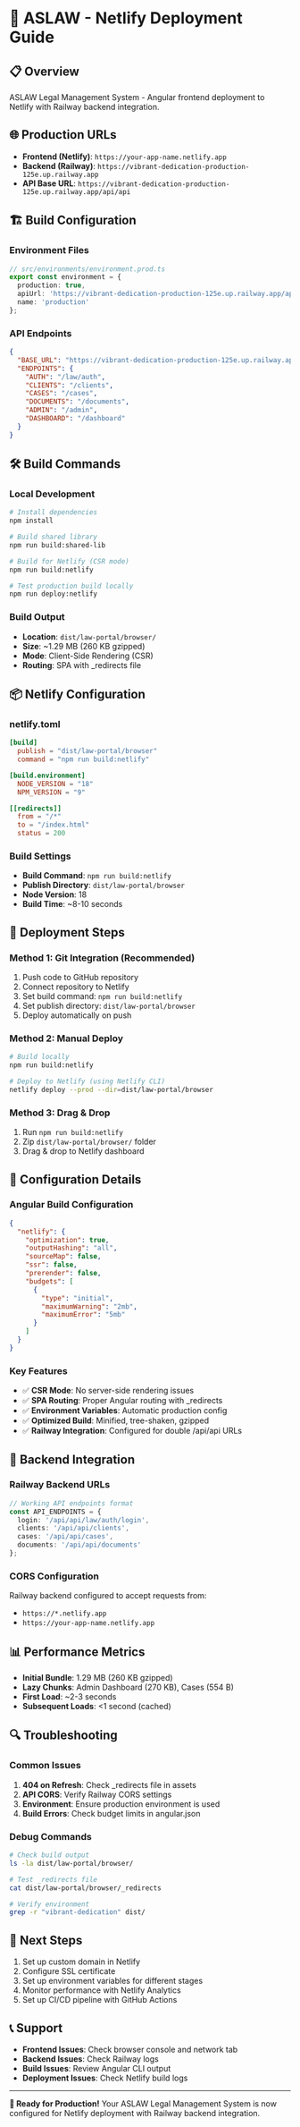 # 🚀 ASLAW - Netlify Deployment Guide

## 📋 **Overview**
ASLAW Legal Management System - Angular frontend deployment to Netlify with Railway backend integration.

## 🌐 **Production URLs**
- **Frontend (Netlify)**: `https://your-app-name.netlify.app`
- **Backend (Railway)**: `https://vibrant-dedication-production-125e.up.railway.app`
- **API Base URL**: `https://vibrant-dedication-production-125e.up.railway.app/api/api`

## 🏗️ **Build Configuration**

### **Environment Files**
```typescript
// src/environments/environment.prod.ts
export const environment = {
  production: true,
  apiUrl: 'https://vibrant-dedication-production-125e.up.railway.app/api/api',
  name: 'production'
};
```

### **API Endpoints**
```json
{
  "BASE_URL": "https://vibrant-dedication-production-125e.up.railway.app/api/api",
  "ENDPOINTS": {
    "AUTH": "/law/auth",
    "CLIENTS": "/clients", 
    "CASES": "/cases",
    "DOCUMENTS": "/documents",
    "ADMIN": "/admin",
    "DASHBOARD": "/dashboard"
  }
}
```

## 🛠️ **Build Commands**

### **Local Development**
```bash
# Install dependencies
npm install

# Build shared library
npm run build:shared-lib

# Build for Netlify (CSR mode)
npm run build:netlify

# Test production build locally
npm run deploy:netlify
```

### **Build Output**
- **Location**: `dist/law-portal/browser/`
- **Size**: ~1.29 MB (260 KB gzipped)
- **Mode**: Client-Side Rendering (CSR)
- **Routing**: SPA with _redirects file

## 📦 **Netlify Configuration**

### **netlify.toml**
```toml
[build]
  publish = "dist/law-portal/browser"
  command = "npm run build:netlify"

[build.environment]
  NODE_VERSION = "18"
  NPM_VERSION = "9"

[[redirects]]
  from = "/*"
  to = "/index.html"
  status = 200
```

### **Build Settings**
- **Build Command**: `npm run build:netlify`
- **Publish Directory**: `dist/law-portal/browser`
- **Node Version**: 18
- **Build Time**: ~8-10 seconds

## 🚀 **Deployment Steps**

### **Method 1: Git Integration (Recommended)**
1. Push code to GitHub repository
2. Connect repository to Netlify
3. Set build command: `npm run build:netlify`
4. Set publish directory: `dist/law-portal/browser`
5. Deploy automatically on push

### **Method 2: Manual Deploy**
```bash
# Build locally
npm run build:netlify

# Deploy to Netlify (using Netlify CLI)
netlify deploy --prod --dir=dist/law-portal/browser
```

### **Method 3: Drag & Drop**
1. Run `npm run build:netlify`
2. Zip `dist/law-portal/browser/` folder
3. Drag & drop to Netlify dashboard

## 🔧 **Configuration Details**

### **Angular Build Configuration**
```json
{
  "netlify": {
    "optimization": true,
    "outputHashing": "all",
    "sourceMap": false,
    "ssr": false,
    "prerender": false,
    "budgets": [
      {
        "type": "initial",
        "maximumWarning": "2mb",
        "maximumError": "5mb"
      }
    ]
  }
}
```

### **Key Features**
- ✅ **CSR Mode**: No server-side rendering issues
- ✅ **SPA Routing**: Proper Angular routing with _redirects
- ✅ **Environment Variables**: Automatic production config
- ✅ **Optimized Build**: Minified, tree-shaken, gzipped
- ✅ **Railway Integration**: Configured for double /api/api URLs

## 🔗 **Backend Integration**

### **Railway Backend URLs**
```typescript
// Working API endpoints format
const API_ENDPOINTS = {
  login: '/api/api/law/auth/login',
  clients: '/api/api/clients',
  cases: '/api/api/cases',
  documents: '/api/api/documents'
};
```

### **CORS Configuration**
Railway backend configured to accept requests from:
- `https://*.netlify.app`
- `https://your-app-name.netlify.app`

## 📊 **Performance Metrics**
- **Initial Bundle**: 1.29 MB (260 KB gzipped)
- **Lazy Chunks**: Admin Dashboard (270 KB), Cases (554 B)
- **First Load**: ~2-3 seconds
- **Subsequent Loads**: <1 second (cached)

## 🔍 **Troubleshooting**

### **Common Issues**
1. **404 on Refresh**: Check _redirects file in assets
2. **API CORS**: Verify Railway CORS settings
3. **Environment**: Ensure production environment is used
4. **Build Errors**: Check budget limits in angular.json

### **Debug Commands**
```bash
# Check build output
ls -la dist/law-portal/browser/

# Test _redirects file
cat dist/law-portal/browser/_redirects

# Verify environment
grep -r "vibrant-dedication" dist/
```

## 🎯 **Next Steps**
1. Set up custom domain in Netlify
2. Configure SSL certificate
3. Set up environment variables for different stages
4. Monitor performance with Netlify Analytics
5. Set up CI/CD pipeline with GitHub Actions

## 📞 **Support**
- **Frontend Issues**: Check browser console and network tab
- **Backend Issues**: Check Railway logs
- **Build Issues**: Review Angular CLI output
- **Deployment Issues**: Check Netlify build logs

---

**🎉 Ready for Production!** 
Your ASLAW Legal Management System is now configured for Netlify deployment with Railway backend integration. 